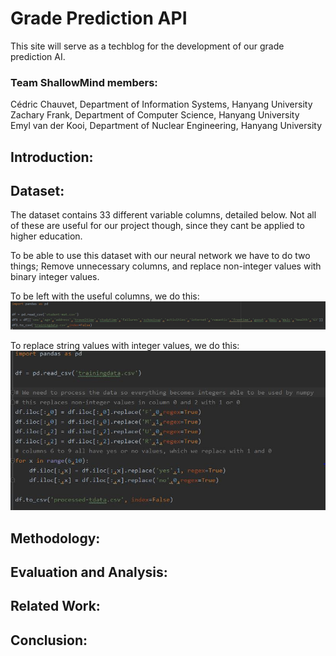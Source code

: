 # Grade Prediction API

This site will serve as a techblog for the development of our grade prediction AI.

### Team ShallowMind members:

Cédric Chauvet, Department of Information Systems, Hanyang University<br/>
Zachary Frank, Department of Computer Science, Hanyang University<br/>
Emyl van der Kooi, Department of Nuclear Engineering, Hanyang University

## Introduction:



## Dataset:





The dataset contains 33 different variable columns, detailed below. Not all of these are useful for our project though, since they cant be applied to higher education. 





To be able to use this dataset with our neural network we have to do two things; Remove unnecessary columns, and replace non-integer values with binary integer values.

To be left with the useful columns, we do this:
![Image of code](https://github.com/cedchauv/Grade-Prediction-API/blob/gh-pages/images/training.JPG)


To replace string values with integer values, we do this:
![Image of code](https://github.com/cedchauv/Grade-Prediction-API/blob/gh-pages/images/replace.JPG)


## Methodology:




## Evaluation and Analysis:


## Related Work:



## Conclusion:



